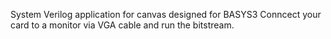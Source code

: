 System Verilog application for canvas designed for BASYS3
Conncect your card to a monitor via VGA cable and run the bitstream.
